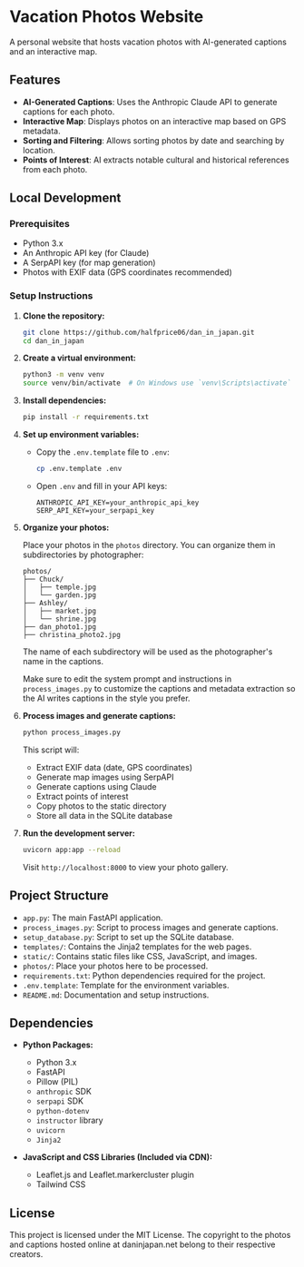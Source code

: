 # Vacation Photos Website

A personal website that hosts vacation photos with AI-generated captions and an interactive map.

## Features

- **AI-Generated Captions**: Uses the Anthropic Claude API to generate captions for each photo.
- **Interactive Map**: Displays photos on an interactive map based on GPS metadata.
- **Sorting and Filtering**: Allows sorting photos by date and searching by location.
- **Points of Interest**: AI extracts notable cultural and historical references from each photo.

## Local Development

### Prerequisites

- Python 3.x
- An Anthropic API key (for Claude)
- A SerpAPI key (for map generation)
- Photos with EXIF data (GPS coordinates recommended)

### Setup Instructions

1. **Clone the repository:**
   ```bash
   git clone https://github.com/halfprice06/dan_in_japan.git
   cd dan_in_japan
   ```

2. **Create a virtual environment:**
   ```bash
   python3 -m venv venv
   source venv/bin/activate  # On Windows use `venv\Scripts\activate`
   ```

3. **Install dependencies:**
   ```bash
   pip install -r requirements.txt
   ```

4. **Set up environment variables:**

   - Copy the `.env.template` file to `.env`:
     ```bash
     cp .env.template .env
     ```
     
   - Open `.env` and fill in your API keys:
     ```env
     ANTHROPIC_API_KEY=your_anthropic_api_key
     SERP_API_KEY=your_serpapi_key
     ```

5. **Organize your photos:**

   Place your photos in the `photos` directory. You can organize them in subdirectories by photographer:
   ```
   photos/
   ├── Chuck/
   │   ├── temple.jpg
   │   └── garden.jpg
   ├── Ashley/
   │   ├── market.jpg
   │   └── shrine.jpg
   ├── dan_photo1.jpg
   ├── christina_photo2.jpg
   ```

   The name of each subdirectory will be used as the photographer's name in the captions.

   Make sure to edit the system prompt and instructions in `process_images.py` to customize the captions and metadata extraction so the AI writes captions in the style you prefer. 

6. **Process images and generate captions:**
   ```bash
   python process_images.py
   ```

   This script will:
   - Extract EXIF data (date, GPS coordinates)
   - Generate map images using SerpAPI
   - Generate captions using Claude
   - Extract points of interest
   - Copy photos to the static directory
   - Store all data in the SQLite database

7. **Run the development server:**
   ```bash
   uvicorn app:app --reload
   ```

   Visit `http://localhost:8000` to view your photo gallery.

## Project Structure

- `app.py`: The main FastAPI application.
- `process_images.py`: Script to process images and generate captions.
- `setup_database.py`: Script to set up the SQLite database.
- `templates/`: Contains the Jinja2 templates for the web pages.
- `static/`: Contains static files like CSS, JavaScript, and images.
- `photos/`: Place your photos here to be processed.
- `requirements.txt`: Python dependencies required for the project.
- `.env.template`: Template for the environment variables.
- `README.md`: Documentation and setup instructions.

## Dependencies

- **Python Packages:**
  - Python 3.x
  - FastAPI
  - Pillow (PIL)
  - `anthropic` SDK
  - `serpapi` SDK
  - `python-dotenv`
  - `instructor` library
  - `uvicorn`
  - `Jinja2`

- **JavaScript and CSS Libraries (Included via CDN):**
  - Leaflet.js and Leaflet.markercluster plugin
  - Tailwind CSS

## License

This project is licensed under the MIT License. The copyright to the photos and captions hosted online at daninjapan.net belong to their respective creators. 